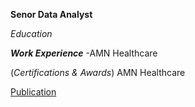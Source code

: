 **Senor Data Analyst**

*Education*


***Work Experience***
-AMN Healthcare

(_Certifications & Awards_)
AMN Healthcare

[Publication](https://www.linkedin.com/in/cheyennemassey/)
